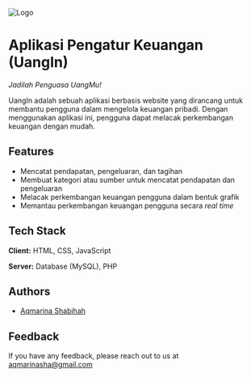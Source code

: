 ![Logo](https://uangin.000webhostapp.com/img/UangInGreen.svg)

# Aplikasi Pengatur Keuangan (UangIn)
_Jadilah Penguasa UangMu!_

UangIn adalah sebuah aplikasi berbasis website yang dirancang untuk membantu pengguna dalam mengelola keuangan pribadi. Dengan menggunakan aplikasi ini, pengguna dapat melacak perkembangan keuangan dengan mudah.

## Features
- Mencatat pendapatan, pengeluaran, dan tagihan
- Membuat kategori atau sumber untuk mencatat pendapatan dan pengeluaran
- Melacak perkembangan keuangan pengguna dalam bentuk grafik
- Memantau perkembangan keuangan pengguna secara _real time_

## Tech Stack
**Client:** HTML, CSS, JavaScript

**Server:** Database (MySQL), PHP

## Authors
- [Aqmarina Shabihah](https://www.github.com/aqmarinash)

## Feedback
If you have any feedback, please reach out to us at aqmarinasha@gmail.com






